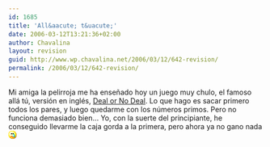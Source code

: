 ```yaml
---
id: 1685
title: 'All&aacute; t&uacute;'
date: 2006-03-12T13:21:36+02:00
author: Chavalina
layout: revision
guid: http://www.wp.chavalina.net/2006/03/12/642-revision/
permalink: /2006/03/12/642-revision/
---
```

Mi amiga la pelirroja me ha ense&ntilde;ado hoy un juego muy chulo, el famoso all&aacute; t&uacute;, versi&oacute;n en ingl&eacute;s, <a href="http://minijuegos.com/juegos/jugar.php?id=4036" target="_blank">Deal or No Deal</a>. Lo que hago es sacar primero todos los pares, y luego quedarme con los n&uacute;meros primos. Pero no funciona demasiado bien&#8230; Yo, con la suerte del principiante, he conseguido llevarme la caja gorda a la primera, pero ahora ya no gano nada![llorar](/imagenes/emoticonos/llorar.gif)